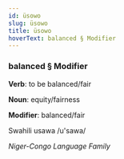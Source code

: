 ```yaml
---
id: üsowo
slug: üsowo
title: üsowo
hoverText: balanced § Modifier
---
```


### balanced § Modifier

**Verb**: to be balanced/fair

**Noun**: equity/fairness

**Modifier**: balanced/fair

Swahili usawa /u'sawa/

*Niger-Congo Language Family*
